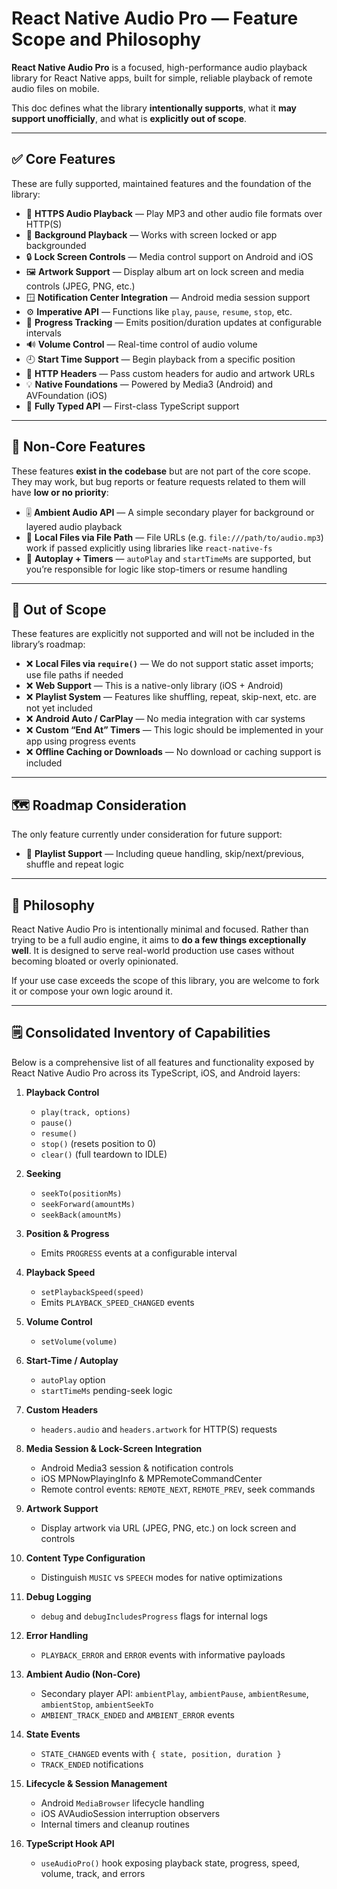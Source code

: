# React Native Audio Pro — Feature Scope and Philosophy

**React Native Audio Pro** is a focused, high-performance audio playback library for React Native apps, built for simple, reliable playback of remote audio files on mobile.

This doc defines what the library **intentionally supports**, what it **may support unofficially**, and what is **explicitly out of scope**.

---

## ✅ Core Features

These are fully supported, maintained features and the foundation of the library:

- 🎵 **HTTPS Audio Playback** — Play MP3 and other audio file formats over HTTP(S)
- 📱 **Background Playback** — Works with screen locked or app backgrounded
- 🔒 **Lock Screen Controls** — Media control support on Android and iOS
- 🖼 **Artwork Support** — Display album art on lock screen and media controls (JPEG, PNG, etc.)
- 🪟 **Notification Center Integration** — Android media session support
- ⚙️ **Imperative API** — Functions like `play`, `pause`, `resume`, `stop`, etc.
- 🧭 **Progress Tracking** — Emits position/duration updates at configurable intervals
- 🔊 **Volume Control** — Real-time control of audio volume
- 🕘 **Start Time Support** — Begin playback from a specific position
- 🪪 **HTTP Headers** — Pass custom headers for audio and artwork URLs
- 💡 **Native Foundations** — Powered by Media3 (Android) and AVFoundation (iOS)
- 🧩 **Fully Typed API** — First-class TypeScript support

---

## 🧩 Non-Core Features

These features **exist in the codebase** but are not part of the core scope. They may work, but bug reports or feature requests related to them will have **low or no priority**:

- 🎚 **Ambient Audio API** — A simple secondary player for background or layered audio playback
- 📂 **Local Files via File Path** — File URLs (e.g. `file:///path/to/audio.mp3`) work if passed explicitly using libraries like `react-native-fs`
- 🚦 **Autoplay + Timers** — `autoPlay` and `startTimeMs` are supported, but you’re responsible for logic like stop-timers or resume handling

---

## 🚫 Out of Scope

These features are explicitly not supported and will not be included in the library’s roadmap:

- ❌ **Local Files via `require()`** — We do not support static asset imports; use file paths if needed
- ❌ **Web Support** — This is a native-only library (iOS + Android)
- ❌ **Playlist System** — Features like shuffling, repeat, skip-next, etc. are not yet included
- ❌ **Android Auto / CarPlay** — No media integration with car systems
- ❌ **Custom “End At” Timers** — This logic should be implemented in your app using progress events
- ❌ **Offline Caching or Downloads** — No download or caching support is included

---

## 🗺 Roadmap Consideration

The only feature currently under consideration for future support:

- 🧾 **Playlist Support** — Including queue handling, skip/next/previous, shuffle and repeat logic

---

## 💬 Philosophy

React Native Audio Pro is intentionally minimal and focused. Rather than trying to be a full audio engine, it aims to **do a few things exceptionally well**. It is designed to serve real-world production use cases without becoming bloated or overly opinionated.

If your use case exceeds the scope of this library, you are welcome to fork it or compose your own logic around it.


---

## 🗒 Consolidated Inventory of Capabilities

Below is a comprehensive list of all features and functionality exposed by React Native Audio Pro across its TypeScript, iOS, and Android layers:

1. **Playback Control**
   - `play(track, options)`
   - `pause()`
   - `resume()`
   - `stop()` (resets position to 0)
   - `clear()` (full teardown to IDLE)

2. **Seeking**
   - `seekTo(positionMs)`
   - `seekForward(amountMs)`
   - `seekBack(amountMs)`

3. **Position & Progress**
   - Emits `PROGRESS` events at a configurable interval

4. **Playback Speed**
   - `setPlaybackSpeed(speed)`
   - Emits `PLAYBACK_SPEED_CHANGED` events

5. **Volume Control**
   - `setVolume(volume)`

6. **Start-Time / Autoplay**
   - `autoPlay` option
   - `startTimeMs` pending-seek logic

7. **Custom Headers**
   - `headers.audio` and `headers.artwork` for HTTP(S) requests

8. **Media Session & Lock-Screen Integration**
   - Android Media3 session & notification controls
   - iOS MPNowPlayingInfo & MPRemoteCommandCenter
   - Remote control events: `REMOTE_NEXT`, `REMOTE_PREV`, seek commands

9. **Artwork Support**
   - Display artwork via URL (JPEG, PNG, etc.) on lock screen and controls

10. **Content Type Configuration**
    - Distinguish `MUSIC` vs `SPEECH` modes for native optimizations

11. **Debug Logging**
    - `debug` and `debugIncludesProgress` flags for internal logs

12. **Error Handling**
    - `PLAYBACK_ERROR` and `ERROR` events with informative payloads

13. **Ambient Audio (Non-Core)**
    - Secondary player API: `ambientPlay`, `ambientPause`, `ambientResume`, `ambientStop`, `ambientSeekTo`
    - `AMBIENT_TRACK_ENDED` and `AMBIENT_ERROR` events

14. **State Events**
    - `STATE_CHANGED` events with `{ state, position, duration }`
    - `TRACK_ENDED` notifications

15. **Lifecycle & Session Management**
    - Android `MediaBrowser` lifecycle handling
    - iOS AVAudioSession interruption observers
    - Internal timers and cleanup routines

16. **TypeScript Hook API**
    - `useAudioPro()` hook exposing playback state, progress, speed, volume, track, and errors
